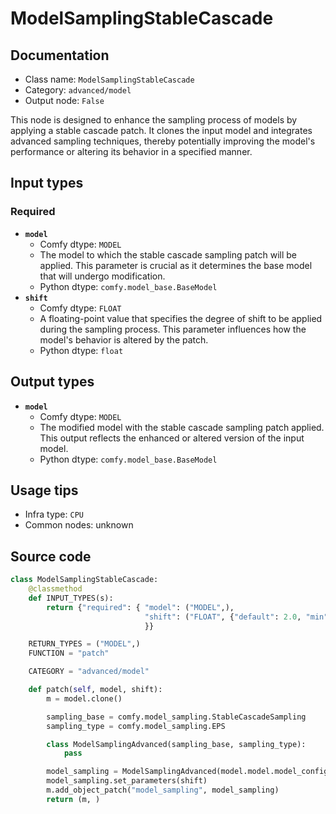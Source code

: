 # ModelSamplingStableCascade
## Documentation
- Class name: `ModelSamplingStableCascade`
- Category: `advanced/model`
- Output node: `False`

This node is designed to enhance the sampling process of models by applying a stable cascade patch. It clones the input model and integrates advanced sampling techniques, thereby potentially improving the model's performance or altering its behavior in a specified manner.
## Input types
### Required
- **`model`**
    - Comfy dtype: `MODEL`
    - The model to which the stable cascade sampling patch will be applied. This parameter is crucial as it determines the base model that will undergo modification.
    - Python dtype: `comfy.model_base.BaseModel`
- **`shift`**
    - Comfy dtype: `FLOAT`
    - A floating-point value that specifies the degree of shift to be applied during the sampling process. This parameter influences how the model's behavior is altered by the patch.
    - Python dtype: `float`
## Output types
- **`model`**
    - Comfy dtype: `MODEL`
    - The modified model with the stable cascade sampling patch applied. This output reflects the enhanced or altered version of the input model.
    - Python dtype: `comfy.model_base.BaseModel`
## Usage tips
- Infra type: `CPU`
- Common nodes: unknown


## Source code
```python
class ModelSamplingStableCascade:
    @classmethod
    def INPUT_TYPES(s):
        return {"required": { "model": ("MODEL",),
                              "shift": ("FLOAT", {"default": 2.0, "min": 0.0, "max": 100.0, "step":0.01}),
                              }}

    RETURN_TYPES = ("MODEL",)
    FUNCTION = "patch"

    CATEGORY = "advanced/model"

    def patch(self, model, shift):
        m = model.clone()

        sampling_base = comfy.model_sampling.StableCascadeSampling
        sampling_type = comfy.model_sampling.EPS

        class ModelSamplingAdvanced(sampling_base, sampling_type):
            pass

        model_sampling = ModelSamplingAdvanced(model.model.model_config)
        model_sampling.set_parameters(shift)
        m.add_object_patch("model_sampling", model_sampling)
        return (m, )

```

